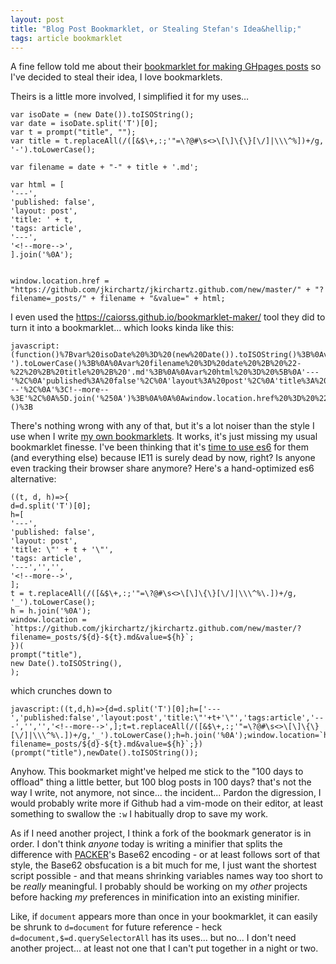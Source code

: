 ```yaml
---
layout: post
title: "Blog Post Bookmarklet, or Stealing Stefan's Idea&hellip;"
tags: article bookmarklet
---
```


A fine fellow told me about their [bookmarklet for making GHpages
posts](https://stefanhayden.com/blog/2022/10/01/Quick-jekyll-Posts-with-Bookmarklet/)
so I've decided to steal their idea, I love bookmarklets.<!--more-->

Theirs is a little more involved, I simplified it for my uses&hellip;

```
var isoDate = (new Date()).toISOString();
var date = isoDate.split('T')[0];
var t = prompt("title", "");
var title = t.replaceAll(/([&$\+,:;'"=\?@#\s<>\[\]\{\}[\/]|\\\^%])+/g, '-').toLowerCase();

var filename = date + "-" + title + '.md';

var html = [
'---',
'published: false',
'layout: post',
'title: ' + t,
'tags: article',
'---',
'<!--more-->',
].join('%0A');


window.location.href = "https://github.com/jkirchartz/jkirchartz.github.com/new/master/" + "?filename=_posts/" + filename + "&value=" + html;
```

I even used the <https://caiorss.github.io/bookmarklet-maker/> tool they did to turn it into a bookmarklet... which looks kinda like this:

```
javascript:(function()%7Bvar%20isoDate%20%3D%20(new%20Date()).toISOString()%3B%0Avar%20date%20%3D%20isoDate.split('T')%5B0%5D%3B%0Avar%20t%20%3D%20prompt(%22title%22%2C%20%22%22)%3B%0Avar%20title%20%3D%20t.replaceAll(%2F(%5B%26%24%5C%2B%2C%3A%3B'%22%3D%5C%3F%40%23%5Cs%3C%3E%5C%5B%5C%5D%5C%7B%5C%7D%5B%5C%2F%5D%7C%5C%5C%5C%5E%25%5D)%2B%2Fg%2C%20'-').toLowerCase()%3B%0A%0Avar%20filename%20%3D%20date%20%2B%20%22-%22%20%2B%20title%20%2B%20'.md'%3B%0A%0Avar%20html%20%3D%20%5B%0A'---'%2C%0A'published%3A%20false'%2C%0A'layout%3A%20post'%2C%0A'title%3A%20'%20%2B%20t%2C%0A'tags%3A%20article'%2C%0A'---'%2C%0A'%3C!--more--%3E'%2C%0A%5D.join('%250A')%3B%0A%0A%0Awindow.location.href%20%3D%20%22https%3A%2F%2Fgithub.com%2Fjkirchartz%2Fjkirchartz.github.com%2Fnew%2Fmaster%2F%22%20%2B%20%22%3Ffilename%3D_posts%2F%22%20%2B%20filename%20%2B%20%22%26value%3D%22%20%2B%20html%3B%7D)()%3B
```

There's nothing wrong with any of that, but it's a lot noiser than the style I use when I write [my own
bookmarklets](https://jkirchartz.com/demos/bookmarklets.html). It works, it's just missing my usual bookmarklet finesse.
I've been thinking that it's [time to use es6](https://caniuse.com/?search=es6)
for them (and everything else) because IE11 is surely dead by now, right? Is
anyone even tracking their browser share anymore? Here's a hand-optimized es6 alternative:

```
((t, d, h)=>{
d=d.split('T')[0];
h=[
'---',
'published: false',
'layout: post',
'title: \"' + t + '\"',
'tags: article',
'---','','',
'<!--more-->',
];
t = t.replaceAll(/([&$\+,:;'"=\?@#\s<>\[\]\{\}[\/]|\\\^%\.])+/g, '_').toLowerCase();
h = h.join('%0A');
window.location = `https://github.com/jkirchartz/jkirchartz.github.com/new/master/?filename=_posts/${d}-${t}.md&value=${h}`;
})(
prompt("title"),
new Date().toISOString(),
);
```

which crunches down to

```
javascript:((t,d,h)=>{d=d.split('T')[0];h=['---','published:false','layout:post','title:\"'+t+'\"','tags:article','---','','','<!--more-->',];t=t.replaceAll(/([&$\+,:;'"=\?@#\s<>\[\]\{\}[\/]|\\\^%\.])+/g,'_').toLowerCase();h=h.join('%0A');window.location=`https://github.com/jkirchartz/jkirchartz.github.com/new/master/?filename=_posts/${d}-${t}.md&value=${h}`;})(prompt("title"),newDate().toISOString());
```
Anyhow. This bookmarket might've helped me stick to the "100 days to offload"
thing a little better, but 100 blog posts in 100 days? that's not the way I
write, not anymore, not since... the incident... Pardon the digression, I would
probably write more if Github had a vim-mode on their editor, at least
something to swallow the `:w` I habitually drop to save my work.

As if I need another project, I think a fork of the bookmark generator is in
order. I don't think _anyone_ today is writing a minifier that splits the
difference with [PACKER](http://dean.edwards.name/packer/)'s Base62 encoding -
or at least follows sort of that style, the Base62 obsfucation is a bit much
for me, I just want the shortest script possible - and that means shrinking
variables names way too short to be _really_ meaningful. I probably should be
working on my _other_ projects before hacking _my_ preferences in minification
into an existing minifier.

Like, if `document` appears more than once in your bookmarklet, it can easily be shrunk to `d=document` for future reference - heck `d=document,$=d.querySelectorAll` has its uses... but no... I don't need another project... at least not one that I can't put together in a night or two.

